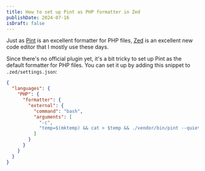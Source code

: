 ```yaml
---
title: How to set up Pint as PHP formatter in Zed
publishDate: 2024-07-16
isDraft: false
---
```


Just as [Pint](https://github.com/laravel/pint) is an excellent formatter for PHP files,
[Zed](https://zed.dev) is an excellent new code editor that I mostly use these days.

Since there's no official plugin yet, it's a bit tricky to set up Pint as the default formatter for PHP files.
You can set it up by adding this snippet to `.zed/settings.json`:

```json
{
  "languages": {
    "PHP": {
      "formatter": {
        "external": {
          "command": "bash",
          "arguments": [
            "-c",
            "temp=$(mktemp) && cat > $temp && ./vendor/bin/pint --quiet $temp && cat $temp"
          ]
        }
      }
    }
  }
}
```
